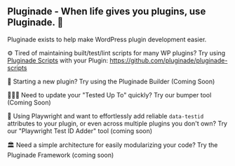 ## Pluginade - When life gives you plugins, use Pluginade. 👋
Pluginade exists to help make WordPress plugin development easier.

⚙️ Tired of maintaining built/test/lint scripts for many WP plugins? Try using [Pluginade Scripts](https://github.com/pluginade/pluginade-scripts) with your Plugin:
https://github.com/pluginade/pluginade-scripts

🔨 Starting a new plugin? Try using the Pluginade Builder (Coming Soon)

🏃🏻‍♀️ Need to update your "Tested Up To" quickly? Try our bumper tool (Coming Soon)

🧪 Using Playwright and want to effortlessly add reliable `data-testid` attributes to your plugin, or even across multiple plugins you don't own? Try our "Playwright Test ID Adder" tool (coming soon)

🏛️ Need a simple architecture for easily modularizing your code? Try the Pluginade Framework (coming soon)
